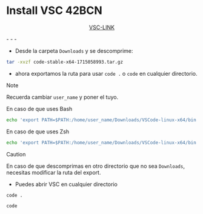 # Install VSC 42BCN

<div align="center">

[VSC-LINK](https://drive.google.com/file/d/1DyKHlKF7pdxewMFjnCrVsbPBSuSjX_i_/view?usp=sharing)

</div>
- - -

- Desde la carpeta `Downloads` y se descomprime:

```bash
tar -xvzf code-stable-x64-1715058993.tar.gz
```

- ahora exportamos la ruta para usar  `code .` o `code` en cualquier directorio.

> [!NOTE]
> Recuerda cambiar `user_name` y poner el tuyo.

En caso de que uses Bash
```bash
echo 'export PATH=$PATH:/home/user_name/Downloads/VSCode-linux-x64/bin' >> ~/.bashrc && source ~/.bashrc
```
En caso de que uses Zsh
```bash
echo 'export PATH=$PATH:/home/user_name/Downloads/VSCode-linux-x64/bin' >> ~/.zshrc && source ~/.zshrc
```

> [!CAUTION]
> En caso de que descomprimas en otro directorio que no sea `Downloads`, necesitas modificar la ruta del export.


- Puedes abrir VSC en cualquier directorio

```bash
code .
```

```bash
code 
```

